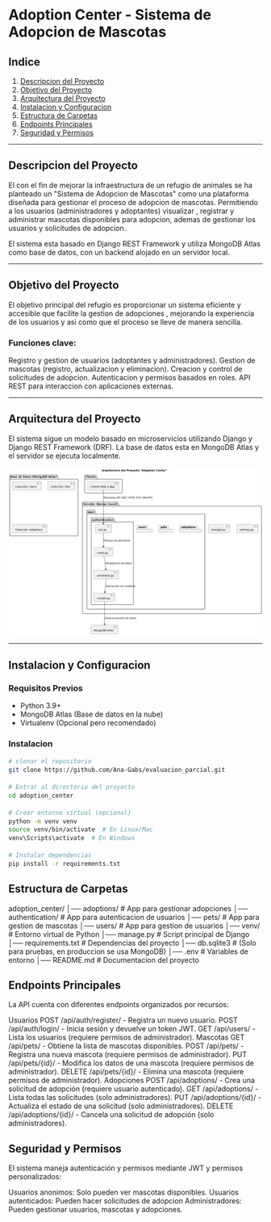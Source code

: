 # Adoption Center - Sistema de Adopcion de Mascotas

## Indice

1. [Descripcion del Proyecto](#descripcion-del-proyecto)
2. [Objetivo del Proyecto](#objetivo-del-proyecto)
3. [Arquitectura del Proyecto](#arquitectura-del-proyecto)
4. [Instalacion y Configuracion](#instalacion-y-configuracion)
5. [Estructura de Carpetas](#estructura-de-carpetas)
6. [Endpoints Principales](#endpoints-principales)
7. [Seguridad y Permisos](#seguridad-y-permisos)

---

## Descripcion del Proyecto
El con el fin de mejorar la infraestructura de un refugio de animales se ha planteado un "Sistema de Adopcion de Mascotas" como una plataforma diseñada  para gestionar el proceso de adopcion de mascotas. Permitiendo a los usuarios (administradores y adoptantes) visualizar , registrar y administrar mascotas disponibles para adopcion,  ademas de gestionar los usuarios y solicitudes de adopcion.

El sistema esta basado en Django REST Framework y utiliza MongoDB Atlas como base de datos, con un backend alojado en un servidor local.

---

## Objetivo del Proyecto
El objetivo principal del refugio es proporcionar un sistema eficiente y accesible que facilite la gestion de adopciones , mejorando la experiencia de los usuarios y asi como que el proceso se lleve de manera sencilla.

### Funciones clave:
Registro y gestion de usuarios (adoptantes y administradores).
Gestion de mascotas (registro, actualizacion y eliminacion).
Creacion y control de solicitudes de adopcion.
Autenticacion y permisos basados en roles.
API REST para interaccion con aplicaciones externas.

---

## Arquitectura del Proyecto
El sistema sigue un modelo basado en microservicios utilizando Django y Django REST Framework (DRF). La base de datos esta en MongoDB Atlas y el servidor se ejecuta localmente.

![Arquitectura del Proyecto](images/arquitectura.png)

---

## Instalacion y Configuracion

### Requisitos Previos

- Python 3.9+
- MongoDB Atlas (Base de datos en la nube)
- Virtualenv (Opcional pero recomendado)

### Instalacion
``` bash
# clonar el repositorio
git clone https://github.com/Ana-Gabs/evaluacion_parcial.git

# Entrar al directorio del proyecto
cd adoption_center

# Crear entorno virtual (opcional)
python -m venv venv
source venv/bin/activate  # En Linux/Mac
venv\Scripts\activate  # En Windows

# Instalar dependencias
pip install -r requirements.txt
```

## Estructura de Carpetas

adoption_center/
│── adoptions/          # App para gestionar adopciones
│── authentication/     # App para autenticacion de usuarios
│── pets/               # App para gestion de mascotas
│── users/              # App para gestion de usuarios
│── venv/               # Entorno virtual de Python
│── manage.py           # Script principal de Django
│── requirements.txt    # Dependencias del proyecto
│── db.sqlite3          # (Solo para pruebas, en produccion se usa MongoDB)
│── .env                # Variables de entorno
│── README.md           # Documentacion del proyecto


## Endpoints Principales
La API cuenta con diferentes endpoints organizados por recursos:

Usuarios
POST /api/auth/register/ - Registra un nuevo usuario.
POST /api/auth/login/ - Inicia sesión y devuelve un token JWT.
GET /api/users/ - Lista los usuarios (requiere permisos de administrador).
Mascotas
GET /api/pets/ - Obtiene la lista de mascotas disponibles.
POST /api/pets/ - Registra una nueva mascota (requiere permisos de administrador).
PUT /api/pets/{id}/ - Modifica los datos de una mascota (requiere permisos de administrador).
DELETE /api/pets/{id}/ - Elimina una mascota (requiere permisos de administrador).
Adopciones
POST /api/adoptions/ - Crea una solicitud de adopción (requiere usuario autenticado).
GET /api/adoptions/ - Lista todas las solicitudes (solo administradores).
PUT /api/adoptions/{id}/ - Actualiza el estado de una solicitud (solo administradores).
DELETE /api/adoptions/{id}/ - Cancela una solicitud de adopción (solo administradores).


## Seguridad y Permisos
El sistema maneja autenticación y permisos mediante JWT y permisos personalizados:

Usuarios anonimos: Solo pueden ver mascotas disponibles.
Usuarios autenticados: Pueden hacer solicitudes de adopcion
Administradores: Pueden gestionar usuarios, mascotas y adopciones.


